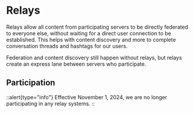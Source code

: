 # Relays

Relays allow all content from participating servers to be directly federated to everyone else, without waiting for a direct user connection to be established.
This helps with content discovery and more to complete conversation threads and hashtags for our users.

Federation and content discovery still happen without relays, but relays create an express lane between servers who participate.

## Participation

::alert{type="info"}
Effective November 1, 2024, we are no longer participating in any relay systems.
::
